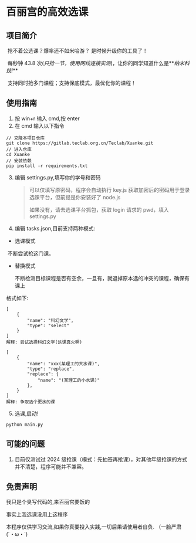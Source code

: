 # 百丽宫的高效选课

## 项目简介

​ 抢不着公选课？爆率还不如米哈游？ 是时候升级你的工具了！

​ 每秒钟 43.8 次(_只抢一节，使用网线连接实测_)，让你的同学知道什么是**_纳米科技!_**

​ 支持同时抢多门课程；支持保底模式，最优化你的课程！

## 使用指南

1. 按 win+r 输入 cmd,按 enter
2. 在 cmd 输入以下指令

```
// 克隆本项目仓库
git clone https://gitlab.teclab.org.cn/Teclab/Xuanke.git
// 进入仓库
cd Xuanke
// 安装依赖
pip install -r requirements.txt
```

3. 编辑 settings.py,填写你的学号和密码

   > 可以仅填写原密码，程序会自动执行 key.js 获取加密后的密码用于登录选课平台，但前提是你安装好了 node.js
   >
   > 如果没有，请去选课平台抓包，获取 login 请求的 pwd，填入 settings.py

4. 编辑 tasks.json,目前支持两种模式:

- 选课模式

​ 不断尝试抢这门课。

- 替换模式

  不断检测目标课程是否有空余，一旦有，就退掉原本选的冲突的课程，确保有课上

格式如下:

```
[
    {
        "name": "科幻文学",
        "type": "select"
    }
]
解释: 尝试选择科幻文学(这课真火啊)

[
    {
        "name": "xxx(某理工的大水课)",
        "type": "replace",
        "replace": {
            "name": "(某理工的小水课)"
        },
    }
]
解释: 争取选个更水的课
```

5. 选课,启动!

```
python main.py
```

## 可能的问题

1. 目前仅测试过 2024 级抢课（模式：先抽签再抢课），对其他年级抢课的方式并不清楚，程序可能并不兼容。

## 免责声明

我只是个臭写代码的,来百丽宫要饭的

事实上我选课没用上这程序

本程序仅供学习交流,如果你真要投入实践,一切后果请使用者自负. （一脸严肃 (´・ω・`) 
